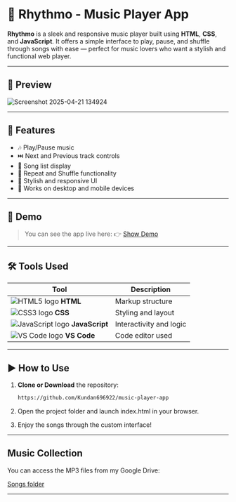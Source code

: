 # 🎵 Rhythmo - Music Player App

**Rhythmo** is a sleek and responsive music player built using **HTML**, **CSS**, and **JavaScript**. It offers a simple interface to play, pause, and shuffle through songs with ease — perfect for music lovers who want a stylish and functional web player.

---

## 📸 Preview

![Screenshot 2025-04-21 134924](https://github.com/user-attachments/assets/837020b3-d865-4796-aadc-63ab0e753075)

---


## 🚀 Features

- 🎶 Play/Pause music  
- ⏭️ Next and Previous track controls  
- 📃 Song list display  
- 🔁 Repeat and Shuffle functionality 
- 🎨 Stylish and responsive UI  
- 📱 Works on desktop and mobile devices

---

## 🚀 Demo

> You can see the app live here: 👉 [Show Demo](https://rhythmo-music-player-app.netlify.app/)

---

## 🛠️ Tools Used

| Tool           | Description           |
|----------------|-----------------------|
| ![HTML5 logo](https://img.icons8.com/color/24/html-5.png) **HTML** | Markup structure |
| ![CSS3 logo](https://img.icons8.com/color/24/css3.png) **CSS**   | Styling and layout |
| ![JavaScript logo](https://img.icons8.com/color/24/javascript--v1.png) **JavaScript** | Interactivity and logic |
| ![VS Code logo](https://img.icons8.com/color/24/visual-studio-code-2019.png) **VS Code** | Code editor used |

---

## ▶️ How to Use

1. **Clone or Download** the repository:
   ```bash
   https://github.com/Kundan696922/music-player-app

2. Open the project folder and launch index.html in your browser.

3. Enjoy the songs through the custom interface!

---


## Music Collection

You can access the MP3 files from my Google Drive:

[Songs folder](https://drive.google.com/drive/folders/1nW62i_iTxLCFGBwJMyxY3iBMMQrv8r9Y?usp=sharing)

---



